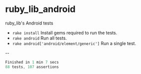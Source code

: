 ruby_lib_android
=====================

ruby_lib's Android tests

- `rake install` Install gems required to run the tests.
- `rake android` Run all tests.
- `rake android['android/element/generic']` Run a single test.

--

```java
Finished in 1 min 7 secs
88 tests, 107 assertions
```
